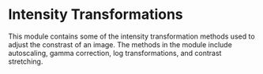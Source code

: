 Intensity Transformations
========================

This module contains some of the intensity transformation methods used to adjust the constrast of an image. The methods in the module include autoscaling, gamma correction, log transformations, and contrast stretching.